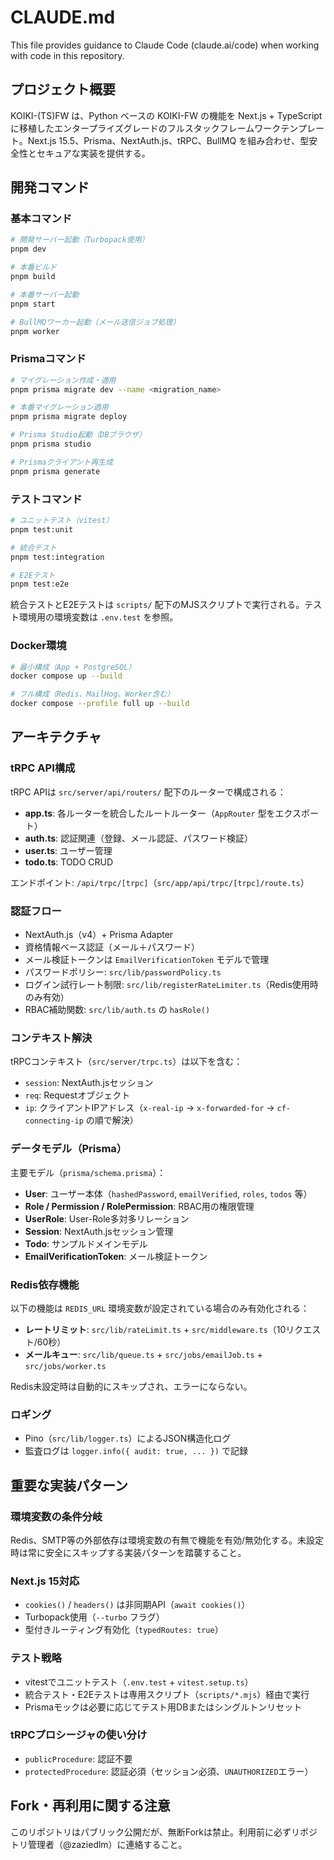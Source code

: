 # CLAUDE.md

This file provides guidance to Claude Code (claude.ai/code) when working with code in this repository.

## プロジェクト概要

KOIKI-(TS)FW は、Python ベースの KOIKI-FW の機能を Next.js + TypeScript に移植したエンタープライズグレードのフルスタックフレームワークテンプレート。Next.js 15.5、Prisma、NextAuth.js、tRPC、BullMQ を組み合わせ、型安全性とセキュアな実装を提供する。

## 開発コマンド

### 基本コマンド

```bash
# 開発サーバー起動（Turbopack使用）
pnpm dev

# 本番ビルド
pnpm build

# 本番サーバー起動
pnpm start

# BullMQワーカー起動（メール送信ジョブ処理）
pnpm worker
```

### Prismaコマンド

```bash
# マイグレーション作成・適用
pnpm prisma migrate dev --name <migration_name>

# 本番マイグレーション適用
pnpm prisma migrate deploy

# Prisma Studio起動（DBブラウザ）
pnpm prisma studio

# Prismaクライアント再生成
pnpm prisma generate
```

### テストコマンド

```bash
# ユニットテスト（vitest）
pnpm test:unit

# 統合テスト
pnpm test:integration

# E2Eテスト
pnpm test:e2e
```

統合テストとE2Eテストは `scripts/` 配下のMJSスクリプトで実行される。テスト環境用の環境変数は `.env.test` を参照。

### Docker環境

```bash
# 最小構成（App + PostgreSQL）
docker compose up --build

# フル構成（Redis、MailHog、Worker含む）
docker compose --profile full up --build
```

## アーキテクチャ

### tRPC API構成

tRPC APIは `src/server/api/routers/` 配下のルーターで構成される：

- **app.ts**: 各ルーターを統合したルートルーター（`AppRouter` 型をエクスポート）
- **auth.ts**: 認証関連（登録、メール認証、パスワード検証）
- **user.ts**: ユーザー管理
- **todo.ts**: TODO CRUD

エンドポイント: `/api/trpc/[trpc]`（`src/app/api/trpc/[trpc]/route.ts`）

### 認証フロー

- NextAuth.js（v4）+ Prisma Adapter
- 資格情報ベース認証（メール＋パスワード）
- メール検証トークンは `EmailVerificationToken` モデルで管理
- パスワードポリシー: `src/lib/passwordPolicy.ts`
- ログイン試行レート制限: `src/lib/registerRateLimiter.ts`（Redis使用時のみ有効）
- RBAC補助関数: `src/lib/auth.ts` の `hasRole()`

### コンテキスト解決

tRPCコンテキスト（`src/server/trpc.ts`）は以下を含む：

- `session`: NextAuth.jsセッション
- `req`: Requestオブジェクト
- `ip`: クライアントIPアドレス（`x-real-ip` → `x-forwarded-for` → `cf-connecting-ip` の順で解決）

### データモデル（Prisma）

主要モデル（`prisma/schema.prisma`）：

- **User**: ユーザー本体（`hashedPassword`, `emailVerified`, `roles`, `todos` 等）
- **Role / Permission / RolePermission**: RBAC用の権限管理
- **UserRole**: User-Role多対多リレーション
- **Session**: NextAuth.jsセッション管理
- **Todo**: サンプルドメインモデル
- **EmailVerificationToken**: メール検証トークン

### Redis依存機能

以下の機能は `REDIS_URL` 環境変数が設定されている場合のみ有効化される：

- **レートリミット**: `src/lib/rateLimit.ts` + `src/middleware.ts`（10リクエスト/60秒）
- **メールキュー**: `src/lib/queue.ts` + `src/jobs/emailJob.ts` + `src/jobs/worker.ts`

Redis未設定時は自動的にスキップされ、エラーにならない。

### ロギング

- Pino（`src/lib/logger.ts`）によるJSON構造化ログ
- 監査ログは `logger.info({ audit: true, ... })` で記録

## 重要な実装パターン

### 環境変数の条件分岐

Redis、SMTP等の外部依存は環境変数の有無で機能を有効/無効化する。未設定時は常に安全にスキップする実装パターンを踏襲すること。

### Next.js 15対応

- `cookies()` / `headers()` は非同期API（`await cookies()`）
- Turbopack使用（`--turbo` フラグ）
- 型付きルーティング有効化（`typedRoutes: true`）

### テスト戦略

- vitestでユニットテスト（`.env.test` + `vitest.setup.ts`）
- 統合テスト・E2Eテストは専用スクリプト（`scripts/*.mjs`）経由で実行
- Prismaモックは必要に応じてテスト用DBまたはシングルトンリセット

### tRPCプロシージャの使い分け

- `publicProcedure`: 認証不要
- `protectedProcedure`: 認証必須（セッション必須、`UNAUTHORIZED`エラー）

## Fork・再利用に関する注意

このリポジトリはパブリック公開だが、無断Forkは禁止。利用前に必ずリポジトリ管理者（@zaziedlm）に連絡すること。
